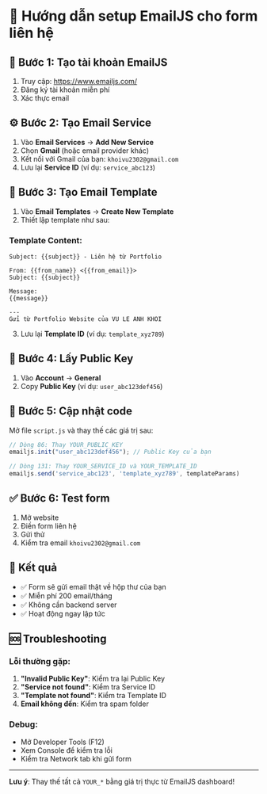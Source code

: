 # 📧 Hướng dẫn setup EmailJS cho form liên hệ

## 🚀 Bước 1: Tạo tài khoản EmailJS

1. Truy cập: https://www.emailjs.com/
2. Đăng ký tài khoản miễn phí
3. Xác thực email

## ⚙️ Bước 2: Tạo Email Service

1. Vào **Email Services** → **Add New Service**
2. Chọn **Gmail** (hoặc email provider khác)
3. Kết nối với Gmail của bạn: `khoivu2302@gmail.com`
4. Lưu lại **Service ID** (ví dụ: `service_abc123`)

## 📝 Bước 3: Tạo Email Template

1. Vào **Email Templates** → **Create New Template**
2. Thiết lập template như sau:

### Template Content:
```
Subject: {{subject}} - Liên hệ từ Portfolio

From: {{from_name}} <{{from_email}}>
Subject: {{subject}}

Message:
{{message}}

---
Gửi từ Portfolio Website của VU LE ANH KHOI
```

3. Lưu lại **Template ID** (ví dụ: `template_xyz789`)

## 🔑 Bước 4: Lấy Public Key

1. Vào **Account** → **General**
2. Copy **Public Key** (ví dụ: `user_abc123def456`)

## 🔧 Bước 5: Cập nhật code

Mở file `script.js` và thay thế các giá trị sau:

```javascript
// Dòng 86: Thay YOUR_PUBLIC_KEY
emailjs.init("user_abc123def456"); // Public Key của bạn

// Dòng 131: Thay YOUR_SERVICE_ID và YOUR_TEMPLATE_ID
emailjs.send('service_abc123', 'template_xyz789', templateParams)
```

## ✅ Bước 6: Test form

1. Mở website
2. Điền form liên hệ
3. Gửi thử
4. Kiểm tra email `khoivu2302@gmail.com`

## 🎯 Kết quả

- ✅ Form sẽ gửi email thật về hộp thư của bạn
- ✅ Miễn phí 200 email/tháng
- ✅ Không cần backend server
- ✅ Hoạt động ngay lập tức

## 🆘 Troubleshooting

### Lỗi thường gặp:
1. **"Invalid Public Key"**: Kiểm tra lại Public Key
2. **"Service not found"**: Kiểm tra Service ID
3. **"Template not found"**: Kiểm tra Template ID
4. **Email không đến**: Kiểm tra spam folder

### Debug:
- Mở Developer Tools (F12)
- Xem Console để kiểm tra lỗi
- Kiểm tra Network tab khi gửi form

---

**Lưu ý**: Thay thế tất cả `YOUR_*` bằng giá trị thực từ EmailJS dashboard!
